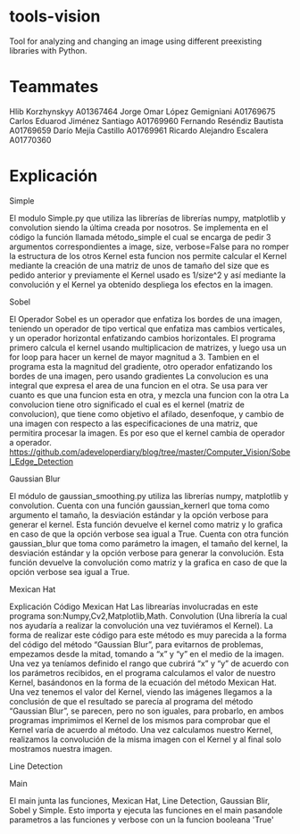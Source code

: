 # tools-vision
Tool for analyzing and changing an image using different preexisting libraries with Python.

# Teammates
Hlib Korzhynskyy                      A01367464
Jorge Omar López Gemigniani           A01769675
Carlos Eduarod Jiménez Santiago       A01769960
Fernando Reséndiz Bautista            A01769659
Darío Mejía Castillo                  A01769961
Ricardo Alejandro Escalera            A01770360

# Explicación
Simple

El modulo Simple.py que utiliza las librerías de librerías numpy, matplotlib y convolution siendo la última creada por nosotros.
Se implementa en el código la función llamada método_simple el cual se encarga de pedir 3 argumentos correspondientes a image, size, verbose=False para no romper la estructura de los otros Kernel esta funcion nos permite calcular el Kernel mediante la creación de una matriz de unos de tamaño del size que es pedido anterior y previamente el Kernel usado es 1/size^2 y así mediante la convolución y el Kernel ya obtenido despliega los efectos en la imagen.

Sobel

El Operador Sobel es un operador que enfatiza los bordes de una imagen, teniendo un operador de tipo vertical que enfatiza mas cambios verticales, y un operador horizontal enfatizando cambios horizontales.
El programa primero calcula el kernel usando multiplicacion de matrizes, y luego usa un for loop para hacer un kernel de mayor magnitud a 3.
Tambien en el programa esta la magnitud del gradiente, otro operador enfatizando los bordes de una imagen, pero usando gradientes
La convolucion es una integral que expresa el area de una funcion en el otra. Se usa para ver cuanto es que una funcion esta en otra, y mezcla una funcion con la otra
La convolucion tiene otro significado el cual es el kernel (matriz de convolucion), que tiene como objetivo el afilado, desenfoque, y cambio de una imagen con respecto a las especificaciones de una matriz, que permitira procesar la imagen. Es por eso que el kernel cambia de operador a operador.
https://github.com/adeveloperdiary/blog/tree/master/Computer_Vision/Sobel_Edge_Detection

Gaussian Blur

El módulo de gaussian_smoothing.py utiliza las librerías numpy, matplotlib y convolution. Cuenta con una función gaussian_kernerl que toma como argumento el tamaño, la desviación estándar y la opción verbose para generar el kernel. Esta función devuelve el kernel como matriz y lo grafica en caso de que la opción verbose sea igual a True. Cuenta con otra función gaussian_blur que toma como parámetro la imagen, el tamaño del kernel, la desviación estándar y la opción verbose para generar la convolución. Esta función devuelve la convolución como matriz y la grafica en caso de que la opción verbose sea igual a True.

Mexican Hat

Explicación Código Mexican Hat
Las librearías involucradas en este programa son:Numpy,Cv2,Matplotlib,Math.
Convolution (Una librería la cual nos ayudaría a realizar la convolución una vez tuviéramos el Kernel).
La forma de realizar este código para este método es muy parecida a la forma del código del método “Gaussian Blur”, para evitarnos de problemas, empezamos desde la mitad, tomando a “x” y “y” en el medio de la imagen. Una vez ya teníamos definido el rango que cubrirá “x” y “y” de acuerdo con los parámetros recibidos, en el programa calculamos el valor de nuestro Kernel, basándonos en la forma de la ecuación del método Mexican Hat.
Una vez tenemos el valor del Kernel, viendo las imágenes llegamos a la conclusión de que el resultado se parecía al programa del método “Gaussian Blur”, se parecen, pero no son iguales, para probarlo, en ambos programas imprimimos el Kernel de los mismos para comprobar que el Kernel varía de acuerdo al método. Una vez calculamos nuestro Kernel, realizamos la convolución de la misma imagen con el Kernel y al final solo mostramos nuestra imagen.

Line Detection

Main

El main junta las funciones, Mexican Hat, Line Detection, Gaussian Blir, Sobel y Simple. Esto importa y ejecuta las funciones en el main pasandole parametros a las funciones y 
verbose con un la funcion booleana 'True'
